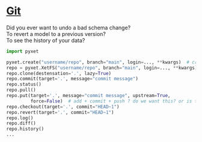 # [Git](https://git-scm.com)

Did you ever want to undo a bad schema change?   
To revert a model to a previous version?    
To see the history of your data?

```python
import pyxet

pyxet.create("username/repo", branch="main", login=..., **kwargs)  # create a new repo
repo = pyxet.XetFS("username/repo", branch="main", login=..., **kwargs)
repo.clone(destensation='.', lazy=True)
repo.commit(target='.', message="commit message")
repo.status()
repo.pull()
repo.put(target='.', message="commit message", upstream=True,
         force=False)  # add + commit + push ? do we want this? or is the copy() enough?
repo.checkout(target='.', commit="HEAD~1")
repo.revert(target='.', commit="HEAD~1")
repo.log()
repo.diff()
repo.history()
...
```